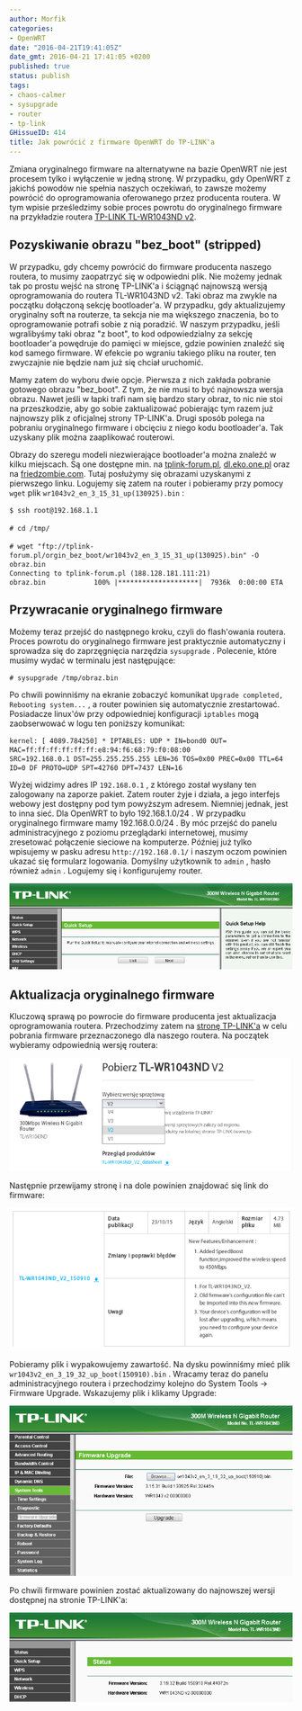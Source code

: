 ```yaml
---
author: Morfik
categories:
- OpenWRT
date: "2016-04-21T19:41:05Z"
date_gmt: 2016-04-21 17:41:05 +0200
published: true
status: publish
tags:
- chaos-calmer
- sysupgrade
- router
- tp-link
GHissueID: 414
title: Jak powrócić z firmware OpenWRT do TP-LINK'a
---
```


Zmiana oryginalnego firmware na alternatywne na bazie OpenWRT nie jest procesem tylko i wyłączenie w
jedną stronę. W przypadku, gdy OpenWRT z jakichś powodów nie spełnia naszych oczekiwań, to zawsze
możemy powrócić do oprogramowania oferowanego przez producenta routera. W tym wpisie prześledzimy
sobie proces powrotu do oryginalnego firmware na przykładzie routera [TP-LINK TL-WR1043ND
v2](http://www.tp-link.com.pl/products/details/TL-WR1043ND.html).

<!--more-->
## Pozyskiwanie obrazu "bez_boot" (stripped)

W przypadku, gdy chcemy powrócić do firmware producenta naszego routera, to musimy zaopatrzyć się w
odpowiedni plik. Nie możemy jednak tak po prostu wejść na stronę TP-LINK'a i ściągnąć najnowszą
wersją oprogramowania do routera TL-WR1043ND v2. Taki obraz ma zwykle na początku dołączoną sekcję
bootloader'a. W przypadku, gdy aktualizujemy oryginalny soft na routerze, ta sekcja nie ma większego
znaczenia, bo to oprogramowanie potrafi sobie z nią poradzić. W naszym przypadku, jeśli wgralibyśmy
taki obraz "z boot", to kod odpowiedzialny za sekcję bootloader'a powędruje do pamięci w miejsce,
gdzie powinien znaleźć się kod samego firmware. W efekcie po wgraniu takiego pliku na router, ten
zwyczajnie nie będzie nam już się chciał uruchomić.

Mamy zatem do wyboru dwie opcje. Pierwsza z nich zakłada pobranie gotowego obrazu "bez_boot". Z
tym, że nie musi to być najnowsza wersja obrazu. Nawet jeśli w łapki trafi nam się bardzo stary
obraz, to nic nie stoi na przeszkodzie, aby go sobie zaktualizować pobierając tym razem już
najnowszy plik z oficjalnej strony TP-LINK'a. Drugi sposób polega na pobraniu oryginalnego firmware
i obcięciu z niego kodu bootloader'a. Tak uzyskany plik można zaaplikować routerowi.

Obrazy do szeregu modeli niezwierające bootloader'a można znaleźć w kilku miejscach. Są one dostępne
min. na [tplink-forum.pl](ftp://tplink-forum.pl/orgin_bez_boot/),
[dl.eko.one.pl](http://dl.eko.one.pl/orig/) oraz na
[friedzombie.com](http://www.friedzombie.com/tplink-stripped-firmware/). Tutaj posłużymy się
obrazami uzyskanymi z pierwszego linku. Logujemy się zatem na router i pobieramy przy pomocy `wget`
plik `wr1043v2_en_3_15_31_up(130925).bin` :

    $ ssh root@192.168.1.1

    # cd /tmp/

    # wget "ftp://tplink-forum.pl/orgin_bez_boot/wr1043v2_en_3_15_31_up(130925).bin" -O obraz.bin
    Connecting to tplink-forum.pl (188.128.181.111:21)
    obraz.bin            100% |********************|  7936k  0:00:00 ETA

## Przywracanie oryginalnego firmware

Możemy teraz przejść do następnego kroku, czyli do flash'owania routera. Proces powrotu do
oryginalnego firmware jest praktycznie automatyczny i sprowadza się do zaprzęgnięcia narzędzia
`sysupgrade` . Polecenie, które musimy wydać w terminalu jest następujące:

    # sysupgrade /tmp/obraz.bin

Po chwili powinniśmy na ekranie zobaczyć komunikat `Upgrade completed, Rebooting system...` , a
router powinien się automatycznie zrestartować. Posiadacze linux'ów przy odpowiedniej konfiguracji
`iptables` mogą zaobserwować w logu ten poniższy
    komunikat:

    kernel: [ 4089.784250] * IPTABLES: UDP * IN=bond0 OUT= MAC=ff:ff:ff:ff:ff:ff:e8:94:f6:68:79:f0:08:00
    SRC=192.168.0.1 DST=255.255.255.255 LEN=36 TOS=0x00 PREC=0x00 TTL=64 ID=0 DF PROTO=UDP SPT=42760 DPT=7437 LEN=16

Wyżej widzimy adres IP `192.168.0.1` , z którego został wysłany ten zalogowany na zaporze pakiet.
Zatem router żyje i działa, a jego interfejs webowy jest dostępny pod tym powyższym adresem.
Niemniej jednak, jest to inna sieć. Dla OpenWRT to było 192.168.1.0/24 . W przypadku oryginalnego
firmware mamy 192.168.0.0/24 . By móc przejść do panelu administracyjnego z poziomu przeglądarki
internetowej, musimy zresetować połączenie sieciowe na komputerze. Później już tylko wpisujemy w
pasku adresu `http://192.168.0.1/` i naszym oczom powinien ukazać się formularz logowania. Domyślny
użytkownik to `admin` , hasło również `admin` . Logujemy się i konfigurujemy router.

![](/img/2016/04/1.tp-link-router-openwrt-firmware.png#huge)

## Aktualizacja oryginalnego firmware

Kluczową sprawą po powrocie do firmware producenta jest aktualizacja oprogramowania routera.
Przechodzimy zatem na [stronę TP-LINK'a](http://www.tp-link.com.pl/download-center.html) w celu
pobrania firmware przeznaczonego dla naszego routera. Na początek wybieramy odpowiednią wersję
routera:

![](/img/2016/04/2.tp-link-router-openwrt-firmware.png#huge)

Następnie przewijamy stronę i na dole powinien znajdować się link do firmware:

![](/img/2016/04/3.tp-link-router-openwrt-firmware.png#huge)

Pobieramy plik i wypakowujemy zawartość. Na dysku powinniśmy mieć plik
`wr1043v2_en_3_19_32_up_boot(150910).bin` . Wracamy teraz do panelu administracyjnego routera i
przechodzimy kolejno do System Tools -> Firmware Upgrade. Wskazujemy plik i klikamy Upgrade:

![](/img/2016/04/4.tp-link-router-openwrt-firmware.png#huge)

Po chwili firmware powinien zostać aktualizowany do najnowszej wersji dostępnej na stronie
TP-LINK'a:

![](/img/2016/04/5.tp-link-router-openwrt-firmware.png#huge)
